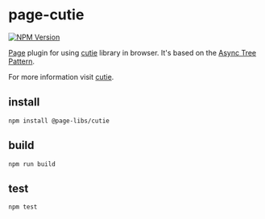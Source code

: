 # page-cutie

[![NPM Version][npm-image]][npm-url]

[Page](https://github.com/Guseyn/page) plugin for using [cutie](https://github.com/Guseyn/cutie) library in browser.  It's based on the [Async Tree Pattern](https://github.com/Guseyn/async-tree-patern/blob/master/Async_Tree_Patern.pdf).


For more information visit [cutie](https://github.com/Guseyn/cutie).

## install

`npm install @page-libs/cutie`

## build

`npm run build`

## test

`npm test`

[npm-image]: https://img.shields.io/npm/v/@page-libs/cutie.svg
[npm-url]: https://npmjs.org/package/@page-libs/cutie
